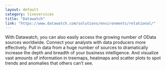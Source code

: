 ```yaml
---
layout: default
category: liveservices
title: "Datawatch"
link: "https://www.datawatch.com/solutions/environments/relational/"
---
```

With Datawatch, you can also easily access the growing number of OData sources worldwide. Connect your analysts with data producers more effectively. Pull in data from a huge number of sources to dramatically increase the depth and breadth of your business intelligence. And visualize vast amounts of information in treemaps, heatmaps and scatter plots to spot trends and anomalies that others can’t see.
